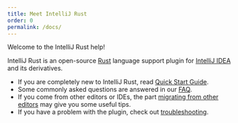 ```yaml
---
title: Meet IntelliJ Rust
order: 0
permalink: /docs/
---
```


Welcome to the IntelliJ Rust help!

IntelliJ Rust is an open-source [Rust](https://www.rust-lang.org/) language support plugin
for [IntelliJ IDEA](https://www.jetbrains.com/idea/) and its derivatives.

 - If you are completely new to IntelliJ Rust, read [Quick Start Guide](/docs/quick-start.html).
 - Some commonly asked questions are answered in our [FAQ](/docs/faq.html).
 - If you come from other editors or IDEs, the part [migrating from other editors](/docs/editors.html)
    may give you some useful tips.
 - If you have a problem with the plugin, check out [troubleshooting](/docs/troubleshooting.html).

